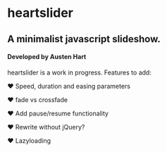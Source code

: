# heartslider
## A minimalist javascript slideshow.
#### Developed by Austen Hart


heartslider is a work in progress. Features to add:

❤ Speed, duration and easing parameters

❤ fade vs crossfade

❤ Add pause/resume functionality

❤ Rewrite without jQuery?

❤ Lazyloading

